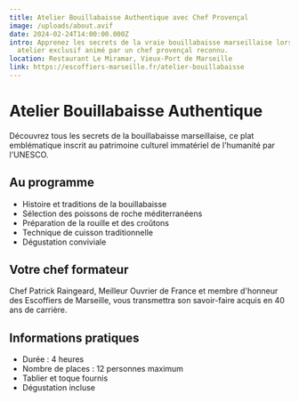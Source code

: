 ```yaml
---
title: Atelier Bouillabaisse Authentique avec Chef Provençal
image: /uploads/about.avif
date: 2024-02-24T14:00:00.000Z
intro: Apprenez les secrets de la vraie bouillabaisse marseillaise lors de cet
  atelier exclusif animé par un chef provençal reconnu.
location: Restaurant Le Miramar, Vieux-Port de Marseille
link: https://escoffiers-marseille.fr/atelier-bouillabaisse
---
```


# Atelier Bouillabaisse Authentique

Découvrez tous les secrets de la bouillabaisse marseillaise, ce plat emblématique inscrit au patrimoine culturel immatériel de l'humanité par l'UNESCO.

## Au programme

- Histoire et traditions de la bouillabaisse
- Sélection des poissons de roche méditerranéens
- Préparation de la rouille et des croûtons
- Technique de cuisson traditionnelle
- Dégustation conviviale

## Votre chef formateur

Chef Patrick Raingeard, Meilleur Ouvrier de France et membre d'honneur des Escoffiers de Marseille, vous transmettra son savoir-faire acquis en 40 ans de carrière.

## Informations pratiques

- Durée : 4 heures
- Nombre de places : 12 personnes maximum
- Tablier et toque fournis
- Dégustation incluse
